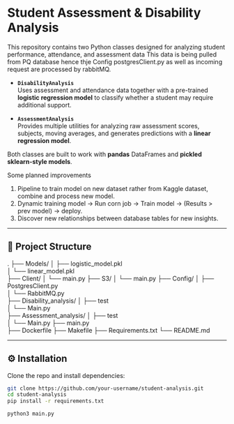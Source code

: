 # Student Assessment & Disability Analysis

This repository contains two Python classes designed for analyzing student performance, attendance, and assessment data
This data is being pulled from PQ database hence thje Config postgresClient.py as well as incoming request are processed by rabbitMQ.

- **`DisabilityAnalysis`**  
  Uses assessment and attendance data together with a pre-trained **logistic regression model** to classify whether a student may require additional support.  

- **`AssessmentAnalysis`**  
  Provides multiple utilities for analyzing raw assessment scores, subjects, moving averages, and generates predictions with a **linear regression model**.  


Both classes are built to work with **pandas** DataFrames and **pickled sklearn-style models**.

Some planned improvements
1. Pipeline to train model on new dataset rather from Kaggle dataset, combine and process new model.
2. Dynamic training model -> Run corn job -> Train model -> (Results > prev model) -> deploy.
3. Discover new relationships between database tables for new insights.


---

## 📂 Project Structure

.
├── Models/
│   ├── logistic_model.pkl   
│   └── linear_model.pkl     
├── Client/
│   └── main.py
├── S3/
│   └── main.py
├── Config/
│   ├── PostgresClient.py  
│   └── RabbitMQ.py   
├── Disability_analysis/
│   ├── test  
│   └── Main.py   
├── Assessment_analysis/
│   ├── test  
│   └── Main.py 
├── main.py  
├── Dockerfile
├── Makefile
├── Requirements.txt 
└── README.md



---

## ⚙️ Installation

Clone the repo and install dependencies:

```bash
git clone https://github.com/your-username/student-analysis.git
cd student-analysis
pip install -r requirements.txt

python3 main.py

